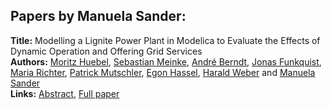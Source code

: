 <h2>Papers by Manuela Sander:</h2>
<p>
<b>Title:</b> Modelling a Lignite Power Plant in Modelica to Evaluate the Effects of Dynamic Operation and Offering Grid Services<br />
<b>Authors:</b> <a href="../authors/author_138.html">Moritz Huebel</a>, <a href="../authors/author_207.html">Sebastian Meinke</a>, <a href="../authors/author_34.html">André Berndt</a>, <a href="../authors/author_102.html">Jonas Funkquist</a>, <a href="../authors/author_257.html">Maria Richter</a>, <a href="../authors/author_218.html">Patrick Mutschler</a>, <a href="../authors/author_127.html">Egon Hassel</a>, <a href="../authors/author_332.html">Harald Weber</a> and <a href="../authors/author_268.html">Manuela Sander</a><br />
<b>Links:</b> <a href="../abstracts/abstract_109.pdf">Abstract</a>, <a href="../submissions/ECP140961037_HuebelMeinkeBerndtFunkquistRichterMutschlerHasselWeberSander.pdf">Full paper</a>
</p>